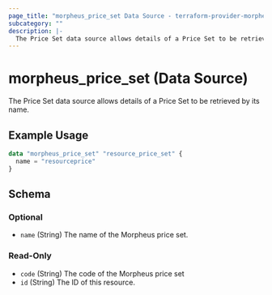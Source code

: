 ```yaml
---
page_title: "morpheus_price_set Data Source - terraform-provider-morpheus"
subcategory: ""
description: |-
  The Price Set data source allows details of a Price Set to be retrieved by its name.
---
```


# morpheus_price_set (Data Source)

The Price Set data source allows details of a Price Set to be retrieved by its name.

## Example Usage

```terraform
data "morpheus_price_set" "resource_price_set" {
  name = "resourceprice"
}
```

<!-- schema generated by tfplugindocs -->
## Schema

### Optional

- `name` (String) The name of the Morpheus price set.

### Read-Only

- `code` (String) The code of the Morpheus price set
- `id` (String) The ID of this resource.